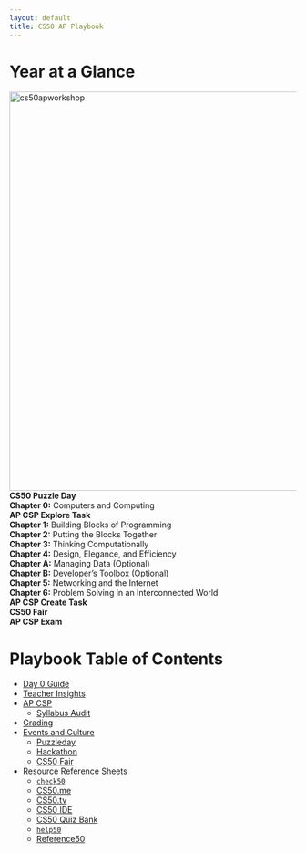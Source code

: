 ```yaml
---
layout: default
title: CS50 AP Playbook
---
```


# Year at a Glance

<img src="cs50apworkshop.jpg" alt="cs50apworkshop" width="700" align="right">

**CS50 Puzzle Day** <br>
**Chapter 0:** Computers and Computing <br>
**AP CSP Explore Task** <br>
**Chapter 1:** Building Blocks of Programming <br>
**Chapter 2:** Putting the Blocks Together <br>
**Chapter 3:** Thinking Computationally <br>
**Chapter 4:** Design, Elegance, and Efficiency <br>
**Chapter A:** Managing Data (Optional) <br>
**Chapter B:** Developer’s Toolbox (Optional) <br>
**Chapter 5:** Networking and the Internet <br>
**Chapter 6:** Problem Solving in an Interconnected World <br>
**AP CSP Create Task** <br>
**CS50 Fair** <br>
**AP CSP Exam**

# Playbook Table of Contents

- [Day 0 Guide](day0)
- [Teacher Insights](insights)
- [AP CSP](apcsp)
    - [Syllabus Audit](apcsp/collegeboard)
- [Grading](grading)
- [Events and Culture](events)
    - [Puzzleday](events/puzzleday)
    - [Hackathon](events/hackathon)
    - [CS50 Fair](events/cs50fair)
- Resource Reference Sheets
    - [`check50`](resources/check50.pdf)
    - [CS50.me](resources/cs50me.pdf)
    - [CS50.tv](resources/cs50tv.pdf)
    - [CS50 IDE](resources/cs50ide.pdf)
    - [CS50 Quiz Bank](resources/quizbank50.pdf)
    - [`help50`](resources/help50.pdf)
    - [Reference50](resources/reference50.pdf)
